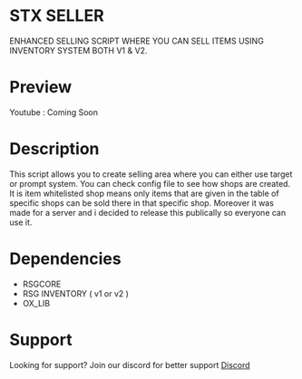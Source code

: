 # STX SELLER

ENHANCED SELLING SCRIPT WHERE YOU CAN SELL ITEMS USING INVENTORY SYSTEM BOTH V1 & V2.

# Preview

Youtube : Coming Soon

# Description

This script allows you to create selling area where you can either use target or prompt system. You can check config file to see how shops are created. It is item whitelisted shop means only items that are given in the table of specific shops can be sold there in that specific shop. Moreover it was made for a server and i decided to release this publically so everyone can use it.

# Dependencies

- RSGCORE
- RSG INVENTORY ( v1 or v2 )
- OX_LIB

# Support

Looking for support?
Join our discord for better support
[Discord](https://discord.gg/fPjSxEHFMt)

